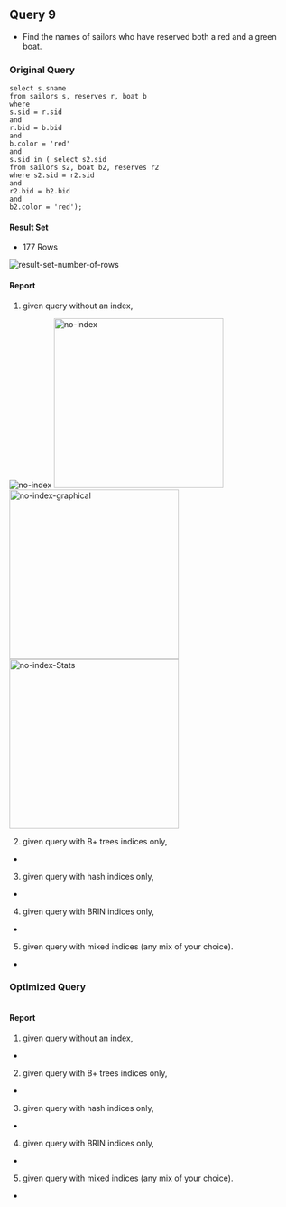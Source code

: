 ## Query 9

* Find the names of sailors who have reserved both a red and a green boat.

### Original Query

```
select s.sname
from sailors s, reserves r, boat b
where
s.sid = r.sid
and
r.bid = b.bid
and
b.color = 'red'
and
s.sid in ( select s2.sid
from sailors s2, boat b2, reserves r2
where s2.sid = r2.sid
and
r2.bid = b2.bid
and
b2.color = 'red');

```

#### Result Set

* 177 Rows

<img src="./screenshots/Query9/common/result-set-number-of-rows.png" alt="result-set-number-of-rows">

#### Report

1) given query without an index,

<img src="./screenshots/Query9/common/no-index.png" alt="no-index">

<img src="./screenshots/Query7/common/no-index.png" alt="no-index" width="300px">
<img src="./screenshots/Query7/normalQuery/no-index/no-index-normal-physical-plan-graphical-explain.png" alt="no-index-graphical" width="300px">
<img src="./screenshots/Query7/normalQuery/no-index/no-index-normal-query-cost.png" alt="no-index-Stats" width="300px">

2) given query with B+ trees indices only,

*

3) given query with hash indices only,

*

4) given query with BRIN indices only,

*

5) given query with mixed indices (any mix of your choice).

*

### Optimized Query

```

```

#### Report

1) given query without an index,

*

2) given query with B+ trees indices only,

*

3) given query with hash indices only,

*

4) given query with BRIN indices only,

*

5) given query with mixed indices (any mix of your choice).

*
